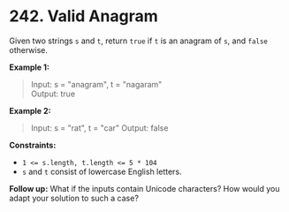 # 242. Valid Anagram

Given two strings `s` and `t`, return `true` if `t` is an
anagram of `s`, and `false` otherwise.

**Example 1:**

>Input: s = "anagram", t = "nagaram"  
>Output: true

**Example 2:**

> Input: s = "rat", t = "car"
> Output: false

**Constraints:**

- `1 <= s.length, t.length <= 5 * 104`
- `s` and `t` consist of lowercase English letters.

**Follow up:** What if the inputs contain Unicode characters? How would you adapt your solution to such a case?